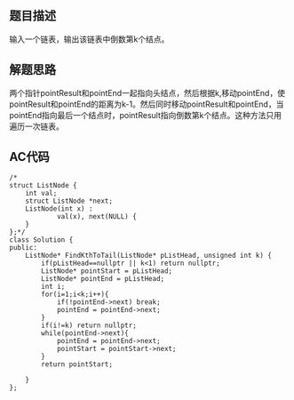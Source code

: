 ## 题目描述
输入一个链表，输出该链表中倒数第k个结点。

## 解题思路

两个指针pointResult和pointEnd一起指向头结点，然后根据k,移动pointEnd，使pointResult和pointEnd的距离为k-1。然后同时移动pointResult和pointEnd，当pointEnd指向最后一个结点时，pointResult指向倒数第k个结点。这种方法只用遍历一次链表。

## AC代码

```
/*
struct ListNode {
	int val;
	struct ListNode *next;
	ListNode(int x) :
			val(x), next(NULL) {
	}
};*/
class Solution {
public:
    ListNode* FindKthToTail(ListNode* pListHead, unsigned int k) {
        if(pListHead==nullptr || k<1) return nullptr;
        ListNode* pointStart = pListHead;
        ListNode* pointEnd = pListHead;
        int i;
        for(i=1;i<k;i++){  
            if(!pointEnd->next) break;  
            pointEnd = pointEnd->next;  
        }
        if(i!=k) return nullptr;
        while(pointEnd->next){  
            pointEnd = pointEnd->next;
            pointStart = pointStart->next;
        }
        return pointStart;

    }
};
```